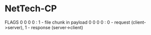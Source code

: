 # NetTech-CP

FLAGS
0
0
0
0 : 1 - file chunk in payload
0
0
0
0 : 0 - request (client->server), 1 - response (server->client)

